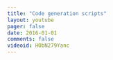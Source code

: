 ```yaml
---
title: "Code generation scripts"
layout: youtube 
pager: false
date: 2016-01-01
comments: false
videoid: HObN279Yanc
---
```

